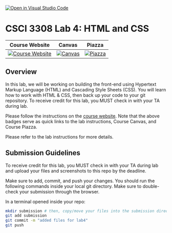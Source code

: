 [![Open in Visual Studio Code](https://classroom.github.com/assets/open-in-vscode-c66648af7eb3fe8bc4f294546bfd86ef473780cde1dea487d3c4ff354943c9ae.svg)](https://classroom.github.com/online_ide?assignment_repo_id=8513890&assignment_repo_type=AssignmentRepo)
# CSCI 3308 Lab 4: HTML and CSS

|                                                Course Website                                                 |                                                   Canvas                                                    |                                              Piazza                                               |
| :-----------------------------------------------------------------------------------------------------------: | :---------------------------------------------------------------------------------------------------------: | :-----------------------------------------------------------------------------------------------: |
| [![Course Website](https://img.shields.io/badge/Labs-Lab4-0A4D99)](https://csci3308.pages.dev/docs/labs/lab4) | [![Canvas](https://img.shields.io/badge/Canvas-CSCI3308-CFB87C)](https://canvas.colorado.edu/courses/86400) | [![Piazza](https://img.shields.io/badge/-Piazza-3e7aab)](https://piazza.com/class/l6xrg9j9pa37pa) |

## Overview

In this lab, we will be working on building the front-end using Hypertext Markup Language (HTML) and Cascading Style Sheets (CSS). You will learn how to work with HTML & CSS, then back up your code to your git repository.
To receive credit for this lab, you MUST check in with your TA during lab.

Please follow the instructions on the [course website](https://csci3308.pages.dev/docs/labs/lab4). Note that the above badges serve as quick links to the lab instructions, Course Canvas, and Course Piazza.



Please refer to the lab instructions for more details.

## Submission Guidelines

To receive credit for this lab, you MUST check in with your TA during lab and upload your files and screenshots to this repo by the deadline.

Make sure to add, commit, and push your changes. You should run the following commands inside your local git directory. Make sure to double-check your submission through the browser.

In a terminal opened inside your repo:

```bash
mkdir submission # then, copy/move your files into the submission directory
git add submission
git commit -m "added files for lab4"
git push
```

